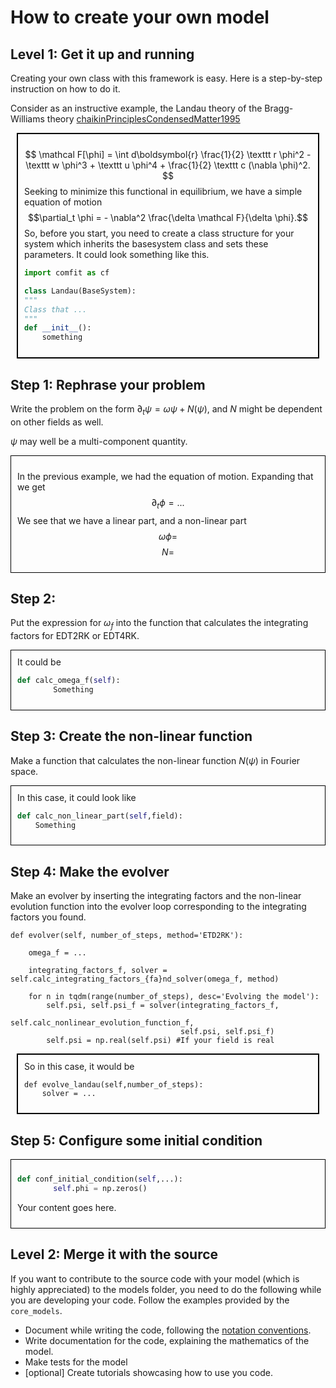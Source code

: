 # How to create your own model

## Level 1: Get it up and running
Creating your own class with this framework is easy. Here is a
step-by-step instruction on how to do it.

Consider as an instructive example, the Landau theory of the Bragg-Williams theory [chaikinPrinciplesCondensedMatter1995](References.md)
<div style="border:2px solid black; padding:10px; margin:10px;">

$$
\mathcal F[\phi] = \int d\boldsymbol{r} \frac{1}{2} \texttt r \phi^2 - \texttt w \phi^3 + \texttt u \phi^4 + \frac{1}{2} \texttt c (\nabla \phi)^2.
$$
Seeking to minimize this functional in equilibrium, we have a simple
equation of motion
$$\partial_t \phi = - \nabla^2 \frac{\delta \mathcal F}{\delta \phi}.$$
So, before you start, you need to create a class structure for your
system which inherits the basesystem class and sets these parameters. It
could look something like this.
```python
import comfit as cf

class Landau(BaseSystem):
"""
Class that ...
"""
def __init__():
    something
```
</div>


## Step 1: Rephrase your problem

Write the problem on the form $\partial_t \psi = \omega \psi +N(\psi)$,
and $N$ might be dependent on other fields as well.

$\psi$ may well be a multi-component quantity.

<div style="border:1px solid black; padding:10px;">


In the previous example, we had the equation of motion. Expanding that
we get $$\partial_t \phi = ...$$ We see that we have a linear part, and
a non-linear part $$\omega \phi =$$ $$N =$$
</div>

## Step 2: 

Put the expression for ${{\omega}_{f}}$ into
the function that calculates the integrating factors for EDT2RK or
EDT4RK.

<div style="border:1px solid black; padding:10px;">
It could be

```python
def calc_omega_f(self):
        Something
```
    
</div>


## Step 3: Create the non-linear function

Make a function that calculates the non-linear function $N(\psi)$ in
Fourier space.

<div style="border:1px solid black; padding:10px;">
In this case, it could look like

```python
def calc_non_linear_part(self,field):
    Something
```
</div>

## Step 4: Make the evolver

Make an evolver by inserting the integrating factors and the non-linear evolution function into the evolver loop corresponding to the integrating factors you found.

    def evolver(self, number_of_steps, method='ETD2RK'):

        omega_f = ...

        integrating_factors_f, solver = self.calc_integrating_factors_{fa}nd_solver(omega_f, method)

        for n in tqdm(range(number_of_steps), desc='Evolving the model'):
            self.psi, self.psi_f = solver(integrating_factors_f,
                                          self.calc_nonlinear_evolution_function_f,
                                          self.psi, self.psi_f)
            self.psi = np.real(self.psi) #If your field is real

<div style="border:2px solid black; padding:10px; margin:10px;">
So in this case, it would be

    def evolve_landau(self,number_of_steps):
        solver = ...
</div>


## Step 5: Configure some initial condition

<div style="border:1px solid black; padding:10px;">

```python
def conf_initial_condition(self,...):
        self.phi = np.zeros()
```
Your content goes here.
</div>

## Level 2: Merge it with the source


If you want to contribute to the source code with your model (which is highly appreciated) to the models folder, you need to do the following while you are developing your code. Follow the examples provided by the `core_models`.

* Document while writing the code, following the [notation conventions](Conventions.md).
* Write documentation for the code, explaining the mathematics of the model.
* Make tests for the model
* [optional] Create tutorials showcasing how to use you code.

